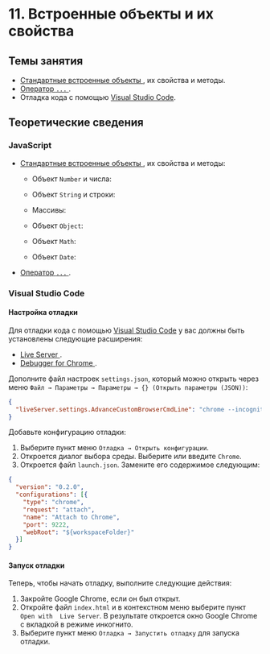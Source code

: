 # 11. Встроенные объекты и их свойства

## Темы занятия

- [Стандартные встроенные объекты
](https://developer.mozilla.org/ru/docs/Web/JavaScript/Reference/Global_Objects),
их свойства и методы.
- [Оператор `...`
](https://developer.mozilla.org/ru/docs/Web/JavaScript/Reference/Operators/Spread_syntax).
- Отладка кода с помощью [Visual Studio Code](https://code.visualstudio.com).

## Теоретические сведения

### JavaScript

- [Стандартные встроенные объекты
](https://developer.mozilla.org/ru/docs/Web/JavaScript/Reference/Global_Objects),
их свойства и методы:

  - Объект `Number` и числа:
  
  - Объект `String` и строки:
  
  - Массивы:
  
  - Объект `Object`:
    
  - Объект `Math`:
  
  - Объект `Date`:

- [Оператор `...`
](https://developer.mozilla.org/ru/docs/Web/JavaScript/Reference/Operators/Spread_syntax).
  
### Visual Studio Code

#### Настройка отладки

Для отладки кода с помощью [Visual Studio Code](https://code.visualstudio.com)
у вас должны быть установлены следующие расширения:

- [Live Server
](https://marketplace.visualstudio.com/items?itemName=ritwickdey.LiveServer).
- [Debugger for Chrome
](https://marketplace.visualstudio.com/items?itemName=msjsdiag.debugger-for-chrome).

Дополните файл настроек `settings.json`, который можно открыть через меню
`Файл → Параметры → Параметры → {} (Открыть параметры (JSON))`:

```json
{
  "liveServer.settings.AdvanceCustomBrowserCmdLine": "chrome --incognito --remote-debugging-port=9222"
}
```

Добавьте конфигурацию отладки:
 
1. Выберите пункт меню `Отладка → Открыть конфигурации`.
2. Откроется диалог выбора среды. Выберите или введите `Chrome`.
3. Откроется файл `launch.json`. Замените его содержимое следующим:

```json
{
  "version": "0.2.0",
  "configurations": [{
    "type": "chrome",
    "request": "attach",
    "name": "Attach to Chrome",
    "port": 9222,
    "webRoot": "${workspaceFolder}"
  }]
}
```

#### Запуск отладки

Теперь, чтобы начать отладку, выполните следующие действия:

1. Закройте Google Chrome, если он был открыт. 
2. Откройте файл `index.html` и в контекстном меню выберите пункт `Open with 
Live Server`. В результате откроется окно Google Chrome с вкладкой в 
режиме инкогнито.
3. Выберите пункт меню `Отладка → Запустить отладку` для запуска отладки.